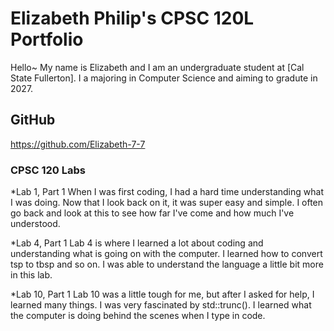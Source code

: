 # Elizabeth Philip's CPSC 120L Portfolio

Hello~ My name is Elizabeth and I am an undergraduate student at [Cal State Fullerton]. I a majoring in Computer Science and aiming to gradute in 2027.

## GitHub

 https://github.com/Elizabeth-7-7 

### CPSC 120 Labs

*Lab 1, Part 1
When I was first coding, I had a hard time understanding what I was doing. Now that I look back on it, it was super easy and simple. I often go back and look at this to see how far I've come and how much I've understood.

*Lab 4, Part 1
Lab 4 is where I learned a lot about coding and understanding what is going on with the computer. I learned how to convert tsp to tbsp and so on. I was able to understand the language a little bit more in this lab.

*Lab 10, Part 1
Lab 10 was a little tough for me, but after I asked for help, I learned many things. I was very fascinated by std::trunc(). I learned what the computer is doing behind the scenes when I type in code.